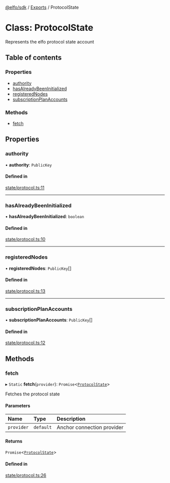 [@elfo/sdk](../README.md) / [Exports](../modules.md) / ProtocolState

# Class: ProtocolState

Represents the elfo protocol state account

## Table of contents

### Properties

- [authority](ProtocolState.md#authority)
- [hasAlreadyBeenInitialized](ProtocolState.md#hasalreadybeeninitialized)
- [registeredNodes](ProtocolState.md#registerednodes)
- [subscriptionPlanAccounts](ProtocolState.md#subscriptionplanaccounts)

### Methods

- [fetch](ProtocolState.md#fetch)

## Properties

### authority

• **authority**: `PublicKey`

#### Defined in

[state/protocol.ts:11](https://github.com/subrina-protocol/subrina-sdk/blob/21d16a2/src/state/protocol.ts#L11)

___

### hasAlreadyBeenInitialized

• **hasAlreadyBeenInitialized**: `boolean`

#### Defined in

[state/protocol.ts:10](https://github.com/subrina-protocol/subrina-sdk/blob/21d16a2/src/state/protocol.ts#L10)

___

### registeredNodes

• **registeredNodes**: `PublicKey`[]

#### Defined in

[state/protocol.ts:13](https://github.com/subrina-protocol/subrina-sdk/blob/21d16a2/src/state/protocol.ts#L13)

___

### subscriptionPlanAccounts

• **subscriptionPlanAccounts**: `PublicKey`[]

#### Defined in

[state/protocol.ts:12](https://github.com/subrina-protocol/subrina-sdk/blob/21d16a2/src/state/protocol.ts#L12)

## Methods

### fetch

▸ `Static` **fetch**(`provider`): `Promise`<[`ProtocolState`](ProtocolState.md)\>

Fetches the protocol state

#### Parameters

| Name | Type | Description |
| :------ | :------ | :------ |
| `provider` | `default` | Anchor connection provider |

#### Returns

`Promise`<[`ProtocolState`](ProtocolState.md)\>

#### Defined in

[state/protocol.ts:26](https://github.com/subrina-protocol/subrina-sdk/blob/21d16a2/src/state/protocol.ts#L26)
